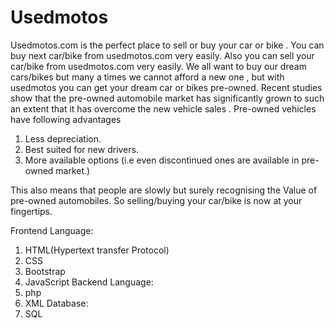
# Usedmotos

Usedmotos.com is the perfect place to sell or buy your car or bike . You can buy next car/bike from usedmotos.com very easily. Also you can sell your car/bike from usedmotos.com very easily. We all want to buy our dream cars/bikes but many a times we cannot afford a new one , but with usedmotos you can get your dream car or bikes pre-owned. Recent studies show that the pre-owned automobile market has significantly grown to such an extent that it has overcome the new vehicle sales .  Pre-owned vehicles have following advantages

1. 	Less depreciation.
2.	Best suited for new drivers.
3.	More available options (i.e even discontinued ones are available in pre-owned market.)

This also means that people are slowly but surely recognising the Value of pre-owned automobiles. So selling/buying your car/bike is now at your fingertips.

Frontend Language:
1. HTML(Hypertext transfer Protocol)
2. CSS
3. Bootstrap
4. JavaScript
Backend Language:
1. php
2. XML
Database:
1. SQL


